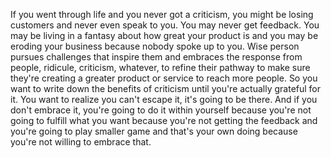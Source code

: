  If you went through life and you never got a criticism, you might be losing customers and never even speak to you. You may never get feedback. You may be living in a fantasy about how great your product is and you may be eroding your business because nobody spoke up to you. Wise person pursues challenges that inspire them and embraces the response from people, ridicule, criticism, whatever, to refine their pathway to make sure they're creating a greater product or service to reach more people. So you want to write down the benefits of criticism until you're actually grateful for it. You want to realize you can't escape it, it's going to be there. And if you don't embrace it, you're going to do it within yourself because you're not going to fulfill what you want because you're not getting the feedback and you're going to play smaller game and that's your own doing because you're not willing to embrace that.